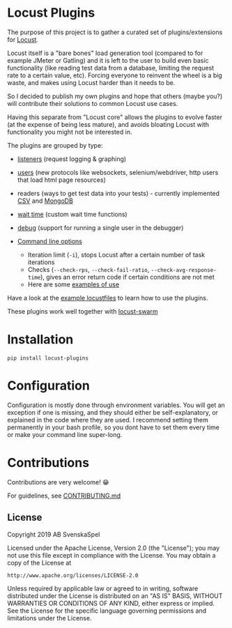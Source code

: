 # Locust Plugins

The purpose of this project is to gather a curated set of plugins/extensions for [Locust](https://github.com/locustio/locust). 

Locust itself is a "bare bones" load generation tool (compared to for example JMeter or Gatling) and it is left to the user to build even basic functionality (like reading test data from a database, limiting the request rate to a certain value, etc). Forcing everyone to reinvent the wheel is a big waste, and makes using Locust harder than it needs to be.

So I decided to publish my own plugins and hope that others (maybe you?) will contribute their solutions to common Locust use cases.

Having this separate from "Locust core" allows the plugins to evolve faster (at the expense of being less mature), and avoids bloating Locust with functionality you might not be interested in.

The plugins are grouped by type:
* [listeners](locust_plugins/listeners.py) (request logging & graphing)
* [users](locust_plugins/users.py) (new protocols like websockets, selenium/webdriver, http users that load html page resources)
* readers (ways to get test data into your tests) - currently implemented [CSV](https://github.com/SvenskaSpel/locust-plugins/blob/master/locust_plugins/csvreader.py) and [MongoDB](https://github.com/SvenskaSpel/locust-plugins/blob/master/locust_plugins/mongoreader.py)
* [wait time](locust_plugins/wait_time.py) (custom wait time functions)
* [debug](locust_plugins/debug.py) (support for running a single user in the debugger)

* [Command line options](locust_plugins/__init__.py)
    - Iteration limit (`-i`), stops Locust after a certain number of task iterations
    - Checks (`--check-rps`, `--check-fail-ratio`, `--check-avg-response-time`), gives an error return code if certain conditions are not met
    - Here are some [examples of use](examples/cmd_line_examples.sh)

Have a look at the [example locustfiles](examples/) to learn how to use the plugins.

These plugins work well together with [locust-swarm](https://github.com/SvenskaSpel/locust-swarm)


# Installation

```
pip install locust-plugins
```

# Configuration

Configuration is mostly done through environment variables. You will get an exception if one is missing, and they should either be self-explanatory, or explained in the code where they are used. I recommend setting them permanently in your bash profile, so you dont have to set them every time or make your command line super-long.

# Contributions

Contributions are very welcome! 😁

For guidelines, see [CONTRIBUTING.md](CONTRIBUTING.md)

## License

Copyright 2019 AB SvenskaSpel

Licensed under the Apache License, Version 2.0 (the "License");
you may not use this file except in compliance with the License.
You may obtain a copy of the License at

    http://www.apache.org/licenses/LICENSE-2.0

Unless required by applicable law or agreed to in writing, software
distributed under the License is distributed on an "AS IS" BASIS,
WITHOUT WARRANTIES OR CONDITIONS OF ANY KIND, either express or implied.
See the License for the specific language governing permissions and
limitations under the License.
